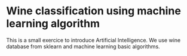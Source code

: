# Wine classification using machine learning algorithm

This is a small exercice to introduce Artificial Intelligence. We use wine database from sklearn and machine learning basic algorithms.

